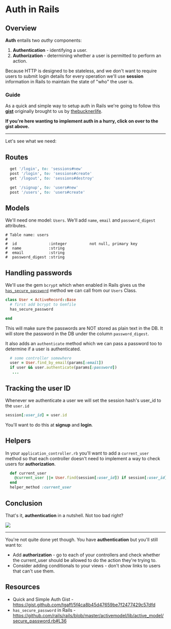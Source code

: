 # Auth in Rails

## Overview

**Auth** entails two _authy_ components:

1. **Authentication** - identifying a user.
2. **Authorization** - determining whether a user is permitted to perform an action.


Because HTTP is designed to be stateless, and we don't want to require users to submit login details for every operation we'll use **session** information in Rails to maintain the state of "who" the user is.

### Guide

As a quick and simple way to setup auth in Rails we're going to follow this **[gist](https://gist.github.com/tgaff/5f4ca8b45d47659be7f2477429c57dfd)** originally brought to us by [thebucknerlife](https://gist.github.com/thebucknerlife/10090014).

**If you're here wanting to implement auth in a hurry, click on over to the gist above.**

___

Let's see what we need:

## Routes

```rb
  get '/login', to: 'sessions#new'
  post '/login', to: 'sessions#create'
  get '/logout', to: 'sessions#destroy'

  get '/signup', to: 'users#new'
  post '/users', to: 'users#create'
```

## Models

We'll need one model: `Users`.  We'll add `name`, `email` and `password_digest` attributes.

```
# Table name: users
#
#  id              :integer          not null, primary key
#  name            :string
#  email           :string
#  password_digest :string
```

## Handling passwords

We'll use the gem `bcrypt` which when enabled in Rails gives us the [`has_secure_password`](https://github.com/rails/rails/blob/master/activemodel/lib/active_model/secure_password.rb#L36) method we can call from our `Users` Class.

```rb
class User < ActiveRecord::Base
  # first add bcrypt to Gemfile
  has_secure_password

end
```

This will make sure the passwords are NOT stored as plain text in the DB.  It will store the password in the DB under the column `password_digest`.

It also adds an `authenticate` method which we can pass a password too to determine if a user is authenticated.

```rb
  # some controller somewhere
  user = User.find_by_email(params[:email])
  if user && user.authenticate(params[:password])
   ...
```

## Tracking the user ID

Whenever we authenticate a user we will set the session hash's user_id to the `user.id`

```rb
session[:user_id] = user.id
```

You'll want to do this at **signup** and **login**.

## Helpers

In your `application_controller.rb` you'll want to add a `current_user` method so that each controller doesn't need to implement a way to check users for **authorization**.

```rb
  def current_user
    @current_user ||= User.find(session[:user_id]) if session[:user_id]
  end
  helper_method :current_user
```
## Conclusion

That's it, **authentication** in a nutshell.  Not too bad right?  


<img src="http://i.giphy.com/TEFplLVRDMWBi.gif" style="max-width=400px;">

---

You're not quite done yet though.  You have **authentication** but you'll still want to:

* Add **authorization** -  go to each of your controllers and check whether the current_user should be allowed to do the action they're trying to.
* Consider adding conditionals to your views - don't show links to users that can't use them.


## Resources

* Quick and Simple Auth Gist - https://gist.github.com/tgaff/5f4ca8b45d47659be7f2477429c57dfd
* `has_secure_password` in Rails - https://github.com/rails/rails/blob/master/activemodel/lib/active_model/secure_password.rb#L36
